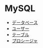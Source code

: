 # MySQL

* [データベース](Doc/database.md)
* [ユーザー](Doc/user.md)
* [テーブル](Doc/table.md)
* [プロシージャ](Doc/procedure.md)
